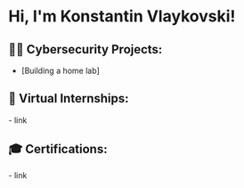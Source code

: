 <h1>Hi, I'm Konstantin Vlaykovski! <br/></h1>

<h2>👨‍💻 Cybersecurity Projects:</h2>

  - [Building a home lab]

<h2>🚀 Virtual Internships:</h2>
  - link

<h2>🎓 Certifications:</h2>
  - link
